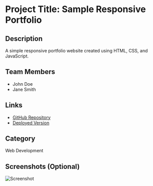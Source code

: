 # Project Title: Sample Responsive Portfolio

## Description
A simple responsive portfolio website created using HTML, CSS, and JavaScript.

## Team Members
- John Doe
- Jane Smith

## Links
- [GitHub Repository](https://github.com/example/sample-portfolio)
- [Deployed Version](https://example.github.io/sample-portfolio)

## Category
Web Development

## Screenshots (Optional)
![Screenshot](path-to-image.png)
